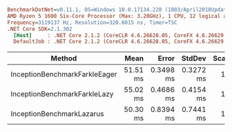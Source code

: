 ``` ini

BenchmarkDotNet=v0.11.1, OS=Windows 10.0.17134.228 (1803/April2018Update/Redstone4)
AMD Ryzen 5 1600 Six-Core Processor (Max: 3.20GHz), 1 CPU, 12 logical and 6 physical cores
Frequency=3119137 Hz, Resolution=320.6015 ns, Timer=TSC
.NET Core SDK=2.1.302
  [Host]     : .NET Core 2.1.2 (CoreCLR 4.6.26628.05, CoreFX 4.6.26629.01), 64bit RyuJIT DEBUG
  DefaultJob : .NET Core 2.1.2 (CoreCLR 4.6.26628.05, CoreFX 4.6.26629.01), 64bit RyuJIT


```
|                        Method |     Mean |     Error |    StdDev | Scaled | ScaledSD |      Gen 0 |     Gen 1 |    Gen 2 |   Allocated |
|------------------------------ |---------:|----------:|----------:|-------:|---------:|-----------:|----------:|---------:|------------:|
| InceptionBenchmarkFarkleEager | 51.51 ms | 0.3498 ms | 0.3272 ms |   1.02 |     0.02 | 39000.0000 | 1000.0000 | 400.0000 | 45629.11 KB |
|  InceptionBenchmarkFarkleLazy | 55.02 ms | 0.4686 ms | 0.4154 ms |   1.09 |     0.02 | 44222.2222 | 2111.1111 | 444.4444 | 49168.17 KB |
|     InceptionBenchmarkLazarus | 50.30 ms | 0.8394 ms | 0.7441 ms |   1.00 |     0.00 |          - |         - |        - |      1.3 KB |
